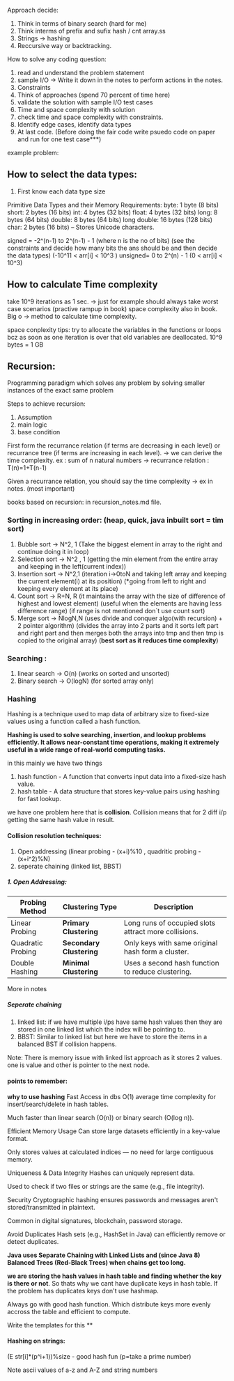 Approach decide:
1. Think in terms of binary search (hard for me)
2. Think interms of prefix and sufix hash / cnt array.ss
3. Strings -> hashing
4. Reccursive way or backtracking.



How to solve any coding question:

1. read and understand the problem statement
2. sample I/O -> Write it down in the notes to perform actions in the notes.
3. Constraints
4. Think of approaches (spend 70 percent of time here)
5. validate the solution with sample I/O test cases
6. Time and space complexity with solution
7. check time and space complexity with constraints.
8. Identify edge cases, identify data types
9. At last code. (Before doing the fair code write psuedo code on paper and run for one test case***)


example problem:



## How to select the data types:

1. First know each data type size

Primitive Data Types and their Memory Requirements:
byte: 1 byte (8 bits)
short: 2 bytes (16 bits)
int: 4 bytes (32 bits)
float: 4 bytes (32 bits)
long: 8 bytes (64 bits)
double: 8 bytes (64 bits)
long double: 16 bytes (128 bits)
char: 2 bytes (16 bits) – Stores Unicode characters.

signed =  -2^(n-1) to 2^(n-1) - 1 (where n is the no of bits) (see the constraints and decide how many bits the ans should be and then decide the data types) (-10^11 < arr[i] < 10^3 )
unsigned= 0 to 2^(n) - 1 (0 < arr[i] < 10^3)

## How to calculate Time complexity

take 10^9 iterations as 1 sec. -> just for example
should always take worst case scenarios (practive rampup in book)
space complexity also in book.
Big o -> method to calculate time complexity.

space conplexity tips:
try to allocate the variables in the functions or loops bcz as soon as one iteration is over that old variables are deallocated.
10^9 bytes = 1 GB


## Recursion:

Programming paradigm which solves any problem by solving smaller instances of the exact same problem

Steps to achieve recursion:
1.	Assumption
2.	main logic
3.	base condition

First form the recurrance relation (if terms are decreasing in each level) or recurrance tree (if terms are increasing in each level). -> we can derive the time complexity.
ex : sum of n natural numbers  -> recurrance relation :  T(n)=1+T(n-1)

Given a recurrance relation, you should say the time complexity -> ex in notes. (most important)

books based on recursion: in recursion_notes.md file.


### Sorting in increasing order: (heap, quick, java inbuilt sort = tim sort)

1. Bubble sort -> N^2, 1  (Take the biggest element in array to the right and continue doing it in loop)
2. Selection sort -> N^2 , 1  (getting the min element from the entire array and keeping in the left(current index))
3. Insertion sort -> N^2,1    (iteration i->0toN and taking left array and keeping the current element(i) at its position) (*going from left to right and keeping every element at its place)
4. Count sort  -> R+N, R  (it maintains the array with the size of difference of highest and lowest element) (useful when the elements are having less difference range) (if range is not mentioned don`t use count sort)
5. Merge sort ->  NlogN,N   (uses divide and conquer algo(with recursion) + 2 pointer algorithm) (divides the array into 2 parts and it sorts left part and right part and then merges both the arrays into tmp and then tmp is copied to the original array)  (**best sort as it reduces time complexity**)



### Searching :

1. linear search -> O(n) (works on sorted and unsorted)
2. Binary search -> O(logN) (for sorted array only)
 

### Hashing
Hashing is a technique used to map data of arbitrary size to fixed-size values using a function called a hash function.

**Hashing is used to solve searching, insertion, and lookup problems efficiently. It allows near-constant time operations, making it extremely useful in a wide range of real-world computing tasks.**

in this mainly we have two things 
1. hash function - A function that converts input data into a fixed-size hash value.
2. hash table - A data structure that stores key-value pairs using hashing for fast lookup.

we have one problem here that is **collision**. Collision means that for 2 diff i/p getting the same hash value in result.

#### Collision resolution techniques:
1. Open addressing (linear probing - (x+i)%10 , quadritic probing - (x+i^2)%N)
2. seperate chaining (linked list, BBST)

##### 1. Open Addressing:
   
| Probing Method    | Clustering Type          | Description                                          |
| ----------------- | ------------------------ | ---------------------------------------------------- |
| Linear Probing    | **Primary Clustering**   | Long runs of occupied slots attract more collisions. |
| Quadratic Probing | **Secondary Clustering** | Only keys with same original hash form a cluster.    |
| Double Hashing    | **Minimal Clustering**   | Uses a second hash function to reduce clustering.    |

More in notes

##### Seperate chaining

1. linked list: if we have multiple i/ps have same hash values then they are stored in one linked list which the index will be pointing to.
2. BBST: Similar to linked list but here we have to store the items in a balanced BST if collision happens.

Note: There is memory issue with linked list approach as it stores 2 values. one is value and other is pointer to the next node. 


#### points to remember:

**why to use hashing**
Fast Access in dbs
O(1) average time complexity for insert/search/delete in hash tables.

Much faster than linear search (O(n)) or binary search (O(log n)).

Efficient Memory Usage
Can store large datasets efficiently in a key-value format.

Only stores values at calculated indices — no need for large contiguous memory.

Uniqueness & Data Integrity
Hashes can uniquely represent data.

Used to check if two files or strings are the same (e.g., file integrity).

Security
Cryptographic hashing ensures passwords and messages aren't stored/transmitted in plaintext.

Common in digital signatures, blockchain, password storage.

Avoid Duplicates
Hash sets (e.g., HashSet in Java) can efficiently remove or detect duplicates.


**Java uses Separate Chaining with Linked Lists and (since Java 8) Balanced Trees (Red-Black Trees) when chains get too long.**


**we are storing the hash values in hash table and finding whether the key is there or not**. So thats why we cant have duplicate keys in hash table. If the problem has duplicates keys don't use hashmap.

Always go with good hash function. Which distribute keys more evenly accross the table and efficient to compute.

Write the templates for this **


#### Hashing on strings:
(E str[i]*(p^i+1))%size   -  good hash fun (p=take a prime number)

Note ascii values of a-z and A-Z and string numbers

